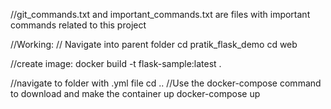//git_commands.txt and important_commands.txt are files with important commands related to this project

//Working:
// Navigate into parent folder
cd pratik_flask_demo
cd web

//create image:
docker build -t flask-sample:latest .


//navigate to folder with .yml file
cd ..
//Use the docker-compose command to download and make the container up
docker-compose up
